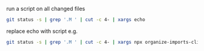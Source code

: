 run a script on all changed files 
```bash
git status -s | grep '.M ' | cut -c 4- | xargs echo
```
replace echo with script e.g. 
```bash
git status -s | grep '.M ' | cut -c 4- | xargs npx organize-imports-cli
```
